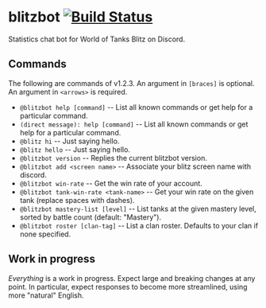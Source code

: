 blitzbot [![Build Status](https://travis-ci.org/CodeMan99/blitzbot.svg?branch=master)](https://travis-ci.org/CodeMan99/blitzbot)
========

Statistics chat bot for World of Tanks Blitz on Discord.

Commands
--------

The following are commands of v1.2.3. An argument in `[braces]` is optional. An argument in `<arrows>` is required.

 * `@blitzbot help [command]` -- List all known commands or get help for a particular command.
 * `(direct message): help [command]` -- List all known commands or get help for a particular command.
 * `@blitz hi` -- Just saying hello.
 * `@blitz hello` -- Just saying hello.
 * `@blitzbot version` -- Replies the current blitzbot version.
 * `@blitzbot add <screen name>` -- Associate your blitz screen name with discord.
 * `@blitzbot win-rate` -- Get the win rate of your account.
 * `@blitzbot tank-win-rate <tank-name>` -- Get your win rate on the given tank (replace spaces with dashes).
 * `@blitzbot mastery-list [level]` -- List tanks at the given mastery level, sorted by battle count (default: "Mastery").
 * `@blitzbot roster [clan-tag]` -- List a clan roster. Defaults to your clan if none specified.

Work in progress
----------------

*Everything* is a work in progress. Expect large and breaking changes at any point. In particular,
expect responses to become more streamlined, using more "natural" English.
